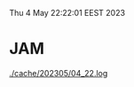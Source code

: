 Thu  4 May 22:22:01 EEST 2023
# JAM
<a href='./cache/202305/04_22.log'>./cache/202305/04_22.log</a>
